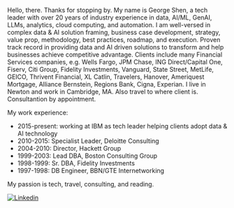 Hello, there. Thanks for stopping by. My name is George Shen, a tech leader with over 20 years of industry experience in data, AI/ML, GenAI, LLMs, analytics, cloud computing, and automation. I am well-versed in complex data & AI solution framing, business case development, strategy, value prop, methodology, best practices, roadmap, and execution. Proven track record in providing data and AI driven solutions to transform and help businesses achieve competitive advantage. Clients include many Financial Services companies, e.g. Wells Fargo, JPM Chase, ING Direct/Capital One, Fiserv, Citi Group, Fidelity Investments, Vanguard, State Street, MetLife, GEICO, Thrivent Financial, XL Catlin, Travelers, Hanover, Ameriquest Mortgage, Alliance Bernstein, Regions Bank, Cigna, Experian. I live in Newton and work in Cambridge, MA. Also travel to where client is. Consultantion by appointment.  

My work experience:

  -  2015-present: working at IBM as tech leader helping clients adopt data & AI technology
  -  2010-2015: Specialist Leader, Deloitte Consulting
  -  2004-2010: Director, Hackett Group 
  -  1999-2003: Lead DBA, Boston Consulting Group
  -  1998-1999: Sr. DBA, Fidelity Investments
  -  1997-1998: DB Engineer, BBN/GTE Internetworking

My passion is tech, travel, consulting, and reading.

[![Linkedin](https://img.shields.io/badge/-LinkedIn-blue?style=flat&logo=Linkedin&logoColor=white&link=https://www.linkedin.com/in/gwshen/)](https://www.linkedin.com/in/gwshen/)
